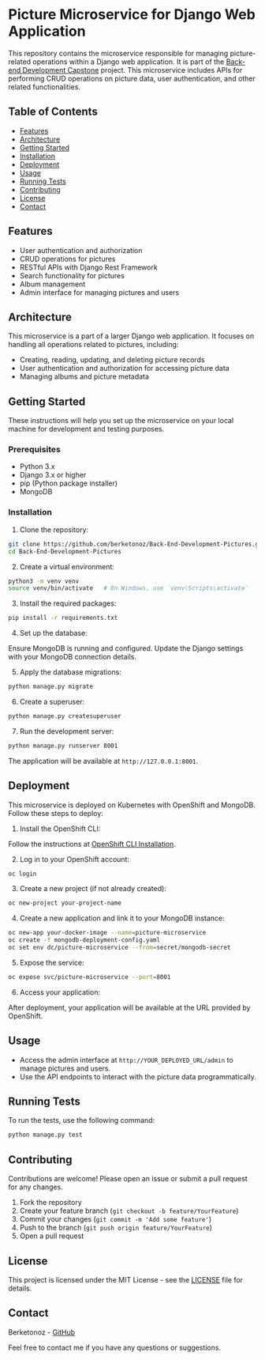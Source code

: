 # Picture Microservice for Django Web Application

This repository contains the microservice responsible for managing picture-related operations within a Django web application. It is part of the [Back-end Development Capstone](https://github.com/berketonoz/Back-end-Development-Capstone) project. This microservice includes APIs for performing CRUD operations on picture data, user authentication, and other related functionalities.

## Table of Contents

- [Features](#features)
- [Architecture](#architecture)
- [Getting Started](#getting-started)
- [Installation](#installation)
- [Deployment](#deployment)
- [Usage](#usage)
- [Running Tests](#running-tests)
- [Contributing](#contributing)
- [License](#license)
- [Contact](#contact)

## Features

- User authentication and authorization
- CRUD operations for pictures
- RESTful APIs with Django Rest Framework
- Search functionality for pictures
- Album management
- Admin interface for managing pictures and users

## Architecture

This microservice is a part of a larger Django web application. It focuses on handling all operations related to pictures, including:

- Creating, reading, updating, and deleting picture records
- User authentication and authorization for accessing picture data
- Managing albums and picture metadata

## Getting Started

These instructions will help you set up the microservice on your local machine for development and testing purposes.

### Prerequisites

- Python 3.x
- Django 3.x or higher
- pip (Python package installer)
- MongoDB

### Installation

1. Clone the repository:

```bash
git clone https://github.com/berketonoz/Back-End-Development-Pictures.git
cd Back-End-Development-Pictures
```

2. Create a virtual environment:

```bash
python3 -m venv venv
source venv/bin/activate   # On Windows, use `venv\Scripts\activate`
```

3. Install the required packages:

```bash
pip install -r requirements.txt
```

4. Set up the database:

Ensure MongoDB is running and configured. Update the Django settings with your MongoDB connection details.

5. Apply the database migrations:

```bash
python manage.py migrate
```

6. Create a superuser:

```bash
python manage.py createsuperuser
```

7. Run the development server:

```bash
python manage.py runserver 8001
```

The application will be available at `http://127.0.0.1:8001`.

## Deployment

This microservice is deployed on Kubernetes with OpenShift and MongoDB. Follow these steps to deploy:

1. Install the OpenShift CLI:

Follow the instructions at [OpenShift CLI Installation](https://docs.openshift.com/container-platform/latest/cli_reference/openshift_cli/getting-started-cli.html).

2. Log in to your OpenShift account:

```bash
oc login
```

3. Create a new project (if not already created):

```bash
oc new-project your-project-name
```

4. Create a new application and link it to your MongoDB instance:

```bash
oc new-app your-docker-image --name=picture-microservice
oc create -f mongodb-deployment-config.yaml
oc set env dc/picture-microservice --from=secret/mongodb-secret
```

5. Expose the service:

```bash
oc expose svc/picture-microservice --port=8001
```

6. Access your application:

After deployment, your application will be available at the URL provided by OpenShift.

## Usage

- Access the admin interface at `http://YOUR_DEPLOYED_URL/admin` to manage pictures and users.
- Use the API endpoints to interact with the picture data programmatically.

## Running Tests

To run the tests, use the following command:

```bash
python manage.py test
```

## Contributing

Contributions are welcome! Please open an issue or submit a pull request for any changes.

1. Fork the repository
2. Create your feature branch (`git checkout -b feature/YourFeature`)
3. Commit your changes (`git commit -m 'Add some feature'`)
4. Push to the branch (`git push origin feature/YourFeature`)
5. Open a pull request

## License

This project is licensed under the MIT License - see the [LICENSE](LICENSE) file for details.

## Contact

Berketonoz - [GitHub](https://github.com/berketonoz)

Feel free to contact me if you have any questions or suggestions.
